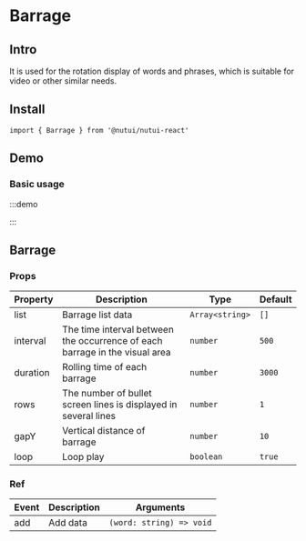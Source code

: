 # Barrage

## Intro

It is used for the rotation display of words and phrases, which is suitable for video or other similar needs.

## Install

```tsx
import { Barrage } from '@nutui/nutui-react'
```

## Demo

### Basic usage

:::demo

<CodeBlock src='h5/demo1.tsx'></CodeBlock>

:::

## Barrage

### Props

| Property | Description | Type | Default |
| --- | --- | --- | --- |
| list | Barrage list data | `Array<string>` | `[]` |
| interval | The time interval between the occurrence of each barrage in the visual area | `number` | `500` |
| duration | Rolling time of each barrage | `number` | `3000` |
| rows | The number of bullet screen lines is displayed in several lines | `number` | `1` |
| gapY | Vertical distance of barrage | `number` | `10` |
| loop | Loop play | `boolean` | `true` |

### Ref

| Event | Description | Arguments |
| --- | --- | --- |
| add | Add data | `(word: string) => void` |